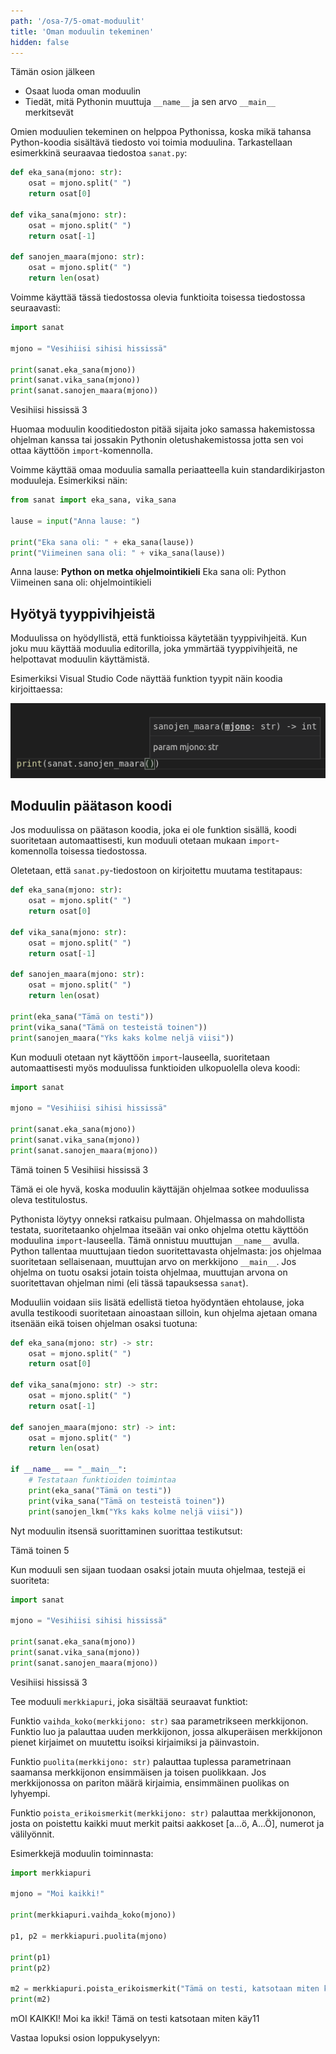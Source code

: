 ```yaml
---
path: '/osa-7/5-omat-moduulit'
title: 'Oman moduulin tekeminen'
hidden: false
---
```


<text-box variant='learningObjectives' name='Oppimistavoitteet'>

Tämän osion jälkeen

- Osaat luoda oman moduulin
- Tiedät, mitä Pythonin muuttuja `__name__` ja sen arvo `__main__` merkitsevät

</text-box>

Omien moduulien tekeminen on helppoa Pythonissa, koska mikä tahansa Python-koodia sisältävä tiedosto voi toimia moduulina. Tarkastellaan esimerkkinä seuraavaa tiedostoa `sanat.py`:

```python
def eka_sana(mjono: str):
    osat = mjono.split(" ")
    return osat[0]

def vika_sana(mjono: str):
    osat = mjono.split(" ")
    return osat[-1]

def sanojen_maara(mjono: str):
    osat = mjono.split(" ")
    return len(osat)
```

Voimme käyttää tässä tiedostossa olevia funktioita toisessa tiedostossa seuraavasti:

```python
import sanat

mjono = "Vesihiisi sihisi hississä"

print(sanat.eka_sana(mjono))
print(sanat.vika_sana(mjono))
print(sanat.sanojen_maara(mjono))
```

<sample-output>

Vesihiisi
hississä
3

</sample-output>

Huomaa moduulin kooditiedoston pitää sijaita joko samassa hakemistossa ohjelman kanssa tai jossakin Pythonin oletushakemistossa jotta sen voi ottaa käyttöön `import`-komennolla.

Voimme käyttää omaa moduulia samalla periaatteella kuin standardikirjaston moduuleja. Esimerkiksi näin:

```python
from sanat import eka_sana, vika_sana

lause = input("Anna lause: ")

print("Eka sana oli: " + eka_sana(lause))
print("Viimeinen sana oli: " + vika_sana(lause))
```

<sample-output>

Anna lause: **Python on metka ohjelmointikieli**
Eka sana oli: Python
Viimeinen sana oli: ohjelmointikieli

</sample-output>

## Hyötyä tyyppivihjeistä

Moduulissa on hyödyllistä, että funktioissa käytetään tyyppivihjeitä. Kun joku muu käyttää moduulia editorilla, joka ymmärtää tyyppivihjeitä, ne helpottavat moduulin käyttämistä.

Esimerkiksi Visual Studio Code näyttää funktion tyypit näin koodia kirjoittaessa:

<img src="7_vihje.png">

## Moduulin päätason koodi

Jos moduulissa on päätason koodia, joka ei ole funktion sisällä, koodi suoritetaan automaattisesti, kun moduuli otetaan mukaan `import`-komennolla toisessa tiedostossa.

Oletetaan, että `sanat.py`-tiedostoon on kirjoitettu muutama testitapaus:

```python
def eka_sana(mjono: str):
    osat = mjono.split(" ")
    return osat[0]

def vika_sana(mjono: str):
    osat = mjono.split(" ")
    return osat[-1]

def sanojen_maara(mjono: str):
    osat = mjono.split(" ")
    return len(osat)

print(eka_sana("Tämä on testi"))
print(vika_sana("Tämä on testeistä toinen"))
print(sanojen_maara("Yks kaks kolme neljä viisi"))
```

Kun moduuli otetaan nyt käyttöön `import`-lauseella, suoritetaan automaattisesti myös moduulissa funktioiden ulkopuolella oleva koodi:

```python
import sanat

mjono = "Vesihiisi sihisi hississä"

print(sanat.eka_sana(mjono))
print(sanat.vika_sana(mjono))
print(sanat.sanojen_maara(mjono))
```

<sample-output>

Tämä
toinen
5
Vesihiisi
hississä
3

</sample-output>

Tämä ei ole hyvä, koska moduulin käyttäjän ohjelmaa sotkee moduulissa oleva testitulostus.

Pythonista löytyy onneksi ratkaisu pulmaan. Ohjelmassa on mahdollista testata, suoritetaanko ohjelmaa itseään vai onko ohjelma otettu käyttöön moduulina `import`-lauseella. Tämä onnistuu muuttujan `__name__` avulla. Python tallentaa muuttujaan tiedon suoritettavasta ohjelmasta: jos ohjelmaa suoritetaan sellaisenaan, muuttujan arvo on merkkijono `__main__`. Jos ohjelma on tuotu osaksi jotain toista ohjelmaa, muuttujan arvona on suoritettavan ohjelman nimi (eli tässä tapauksessa `sanat`).

Moduuliin voidaan siis lisätä edellistä tietoa hyödyntäen ehtolause, joka avulla testikoodi suoritetaan ainoastaan silloin, kun ohjelma ajetaan omana itsenään eikä toisen ohjelman osaksi tuotuna:

```python
def eka_sana(mjono: str) -> str:
    osat = mjono.split(" ")
    return osat[0]

def vika_sana(mjono: str) -> str:
    osat = mjono.split(" ")
    return osat[-1]

def sanojen_maara(mjono: str) -> int:
    osat = mjono.split(" ")
    return len(osat)

if __name__ == "__main__":
    # Testataan funktioiden toimintaa
    print(eka_sana("Tämä on testi"))
    print(vika_sana("Tämä on testeistä toinen"))
    print(sanojen_lkm("Yks kaks kolme neljä viisi"))
```

Nyt moduulin itsensä suorittaminen suorittaa testikutsut:

<sample-output>

Tämä
toinen
5

</sample-output>

Kun moduuli sen sijaan tuodaan osaksi jotain muuta ohjelmaa, testejä ei suoriteta:

```python
import sanat

mjono = "Vesihiisi sihisi hississä"

print(sanat.eka_sana(mjono))
print(sanat.vika_sana(mjono))
print(sanat.sanojen_maara(mjono))
```

<sample-output>

Vesihiisi
hississä
3

</sample-output>

<programming-exercise name='Merkkiapuri' tmcname='osa07-17_merkkiapuri'>

Tee moduuli `merkkiapuri`, joka sisältää seuraavat funktiot:

Funktio `vaihda_koko(merkkijono: str)` saa parametrikseen merkkijonon. Funktio luo ja palauttaa uuden merkkijonon, jossa alkuperäisen merkkijonon pienet kirjaimet on muutettu isoiksi kirjaimiksi ja päinvastoin.

Funktio `puolita(merkkijono: str)` palauttaa tuplessa parametrinaan saamansa merkkijonon ensimmäisen ja toisen puolikkaan. Jos merkkijonossa on pariton määrä kirjaimia, ensimmäinen puolikas on lyhyempi.

Funktio `poista_erikoismerkit(merkkijono: str)` palauttaa merkkijononon, josta on poistettu kaikki muut merkit paitsi aakkoset [a...ö, A...Ö], numerot ja välilyönnit.

Esimerkkejä moduulin toiminnasta:

```python
import merkkiapuri

mjono = "Moi kaikki!"

print(merkkiapuri.vaihda_koko(mjono))

p1, p2 = merkkiapuri.puolita(mjono)

print(p1)
print(p2)

m2 = merkkiapuri.poista_erikoismerkit("Tämä on testi, katsotaan miten käy!!!11!")
print(m2)
```

<sample-output>

mOI KAIKKI!
Moi ka
ikki!
Tämä on testi katsotaan miten käy11

</sample-output>

</programming-exercise>

<quiz id="325baaca-2cae-540e-9f8f-948a567ef88f"></quiz>

Vastaa lopuksi osion loppukyselyyn:

<quiz id="e8a25e55-804e-5f7f-bf2b-21ff0235d388"></quiz>
